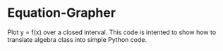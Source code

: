 # Equation-Grapher
Plot y = f(x) over a closed interval.
This code is intented to show how to translate algebra class into simple Python code.
